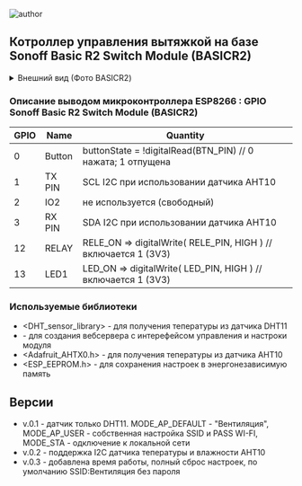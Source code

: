 ![author](https://img.shields.io/badge/Autor-Александр%20Дмитрук-brightgreen)

## Котроллер управления вытяжкой на базе Sonoff Basic R2 Switch Module (BASICR2)

<details>
<summary>Внешний вид (Фото BASICR2)</summary>

![scheme](https://templates.blakadder.com/assets/images/sonoff_BASICR2.jpg)

</details>

###  Описание выводом микроконтроллера ESP8266 : GPIO Sonoff Basic R2 Switch Module (BASICR2)
| GPIO 	| Name 		| Quantity				 |
| ----- | ------- | ---------------	 | 
| 	0 	| Button 	|	buttonState = !digitalRead(BTN_PIN)			// 0 нажата; 1 отпущена	|
| 	1 	| TX PIN 	|	SCL I2C при использовании датчика AHT10		|
| 	2		| IO2 		| не используется (свободный)								|
| 	3 	| RX PIN	|	SDA I2C при использовании датчика AHT10		|
| 	12	| RELAY		|	RELE_ON	=> digitalWrite( RELE_PIN, HIGH ) // включается 1 (3V3)	|
| 	13	| LED1		|	LED_ON => digitalWrite( LED_PIN, HIGH )		// включается 1 (3V3)	|

###  Используемые библиотеки 
* <DHT_sensor_library>	- для получения тепературы из датчика DHT11
* <GyverPortal>					- для создания вебсервера с интерефейсом управления и настроки модуля
* <Adafruit_AHTX0.h>		- для получения тепературы из датчика AHT10
* <ESP_EEPROM.h>				- для сохранения настроек в энергонезависимую память

##  Версии 
- v.0.1 - датчик только DHT11.  MODE_AP_DEFAULT - "Вентиляция",  MODE_AP_USER - собственная настройка SSID и PASS WI-FI,	MODE_STA - одключение к локальной сети
- v.0.2 - поддержка I2C датчика тепературы и влажности AHT10
- v.0.3 - добавлена время работы, полный сброс настроек, по умолчанию SSID:Вентиляция без пароля